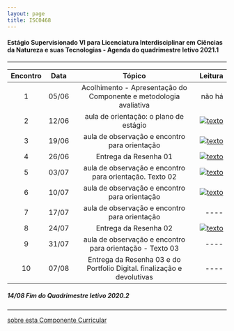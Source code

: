 ```yaml
---
layout: page
title: ISC0468
---
```

#### Estágio Supervisionado VI para Licenciatura Interdisciplinar em Ciências da Natureza e suas Tecnologias -  Agenda do quadrimestre letivo 2021.1  

---

|Encontro | Data  | Tópico | Leitura |
:---: | :---: |:---: | ---: |
| 1 |05/06	| Acolhimento - Apresentação do Componente e metodologia avaliativa | não há |  
| 2 |12/06	| aula de orientação: o plano de estágio | [![texto][pdf]][1] |  
| 3 |19/06	|	aula de observação e encontro para orientação |  [![texto][pdf]][2] |  
| 4 |26/06	|	Entrega da Resenha 01 |  [![texto][pdf]][3] |  
| 5 |03/07	|	aula de observação e encontro para orientação. Texto 02 |  [![texto][pdf]][4] |  
| 6 |10/07	|	aula de observação e encontro para orientação | [![texto][pdf]][5] |  
| 7 |17/07	|	aula de observação e encontro para orientação | ----  |
| 8 |24/07	|	Entrega da Resenha 02 |  [![texto][pdf]][6] |  
| 9 |31/07	|	aula de observação e encontro para orientação - Texto 03 | ---- |
| 10|07/08	|	Entrega da Resenha 03 e do Portfolio Digital. finalização e devolutivas | ---- |


#####  14/08		Fim do Quadrimestre letivo 2020.2

---
[sobre esta Componente Curricular](index.md)  

[pdf]: https://itxesco.github.io/pages/icons16/pdf-icon.png  
[1]: https://itxesco.github.io/aulas/ISC0180/recursos/PlanoAtividadesES1.pdf "Plano de Atividades"  
[2]: https://itxesco.github.io/aulas/ISC0180/recursos/1._Dayrell-1996-Escola-espao-socio-cultural.pdf "Dayrell: A Escola como Espaço Sócio-Cultural"
[3]: https://itxesco.github.io/aulas/ISC0180/recursos/Atividade_1_-_Estgio_1.pdf  
[4]: https://itxesco.github.io/aulas/ISC0180/recursos/09_observacaoregistroreflexao.pdf " Estações do Saber"  
[5]: https://itxesco.github.io/aulas/ISC0180/recursos/Madalena_Freire.pdf "Madalena Freire: Educando o olhar da Observação"
[6]: https://itxesco.github.io/aulas/ISC0180/recursos/Alamo_BNCC-VERSAO-FINAL.pdf "A BNCC"
